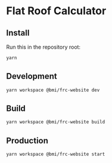 # Flat Roof Calculator

## Install

Run this in the repository root:

```sh
yarn
```

## Development

```sh
yarn workspace @bmi/frc-website dev
```

## Build

```sh
yarn workspace @bmi/frc-website build
```

## Production

```sh
yarn workspace @bmi/frc-website start
```
